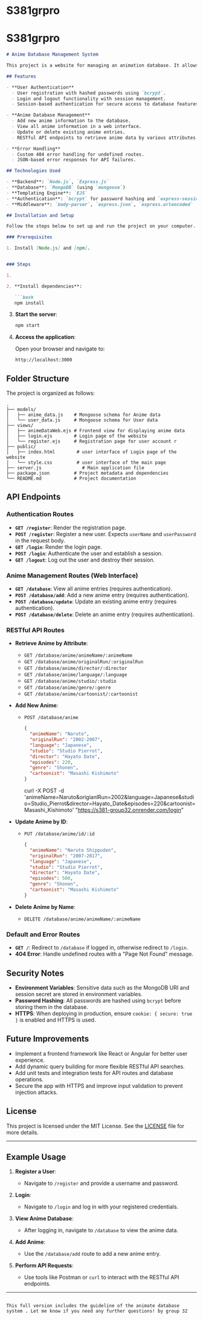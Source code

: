 # S381grpro
# S381grpro



```markdown
# Anime Database Management System

This project is a website for managing an animation database. It allows users to perform CRUD (Create, Read, Update, Delete) operations on animation data and supports user authentication via registration and login (staff and normal user). The application connects to a MongoDB database to store and retrieve data, for managing the datbase system easily.

## Features

- **User Authentication**
  - User registration with hashed passwords using `bcrypt`.
  - Login and logout functionality with session management.
  - Session-based authentication for secure access to database features.

- **Anime Database Management**
  - Add new anime information to the database.
  - View all anime information in a web interface.
  - Update or delete existing anime entries.
  - RESTful API endpoints to retrieve anime data by various attributes (e.g., name, studio, director, etc.).

- **Error Handling**
  - Custom 404 error handling for undefined routes.
  - JSON-based error responses for API failures.

## Technologies Used

- **Backend**: `Node.js`, `Express.js`
- **Database**: `MongoDB` (using `mongoose`)
- **Templating Engine**: `EJS`
- **Authentication**: `bcrypt` for password hashing and `express-session` for session management
- **Middleware**: `body-parser`, `express.json`, `express.urlencoded`

## Installation and Setup

Follow the steps below to set up and run the project on your computer.

### Prerequisites

1. Install [Node.js] and [npm].


### Steps

1. 

2. **Install dependencies**:

   ```bash
   npm install
   ```



3. **Start the server**:

   ```bash
   npm start
   ```

4. **Access the application**:

   Open your browser and navigate to:

   ```plaintext
   http://localhost:3000
   ```

## Folder Structure

The project is organized as follows:

```
.
├── models/
│   ├── anime_data.js    # Mongoose schema for Anime data
│   └── user_data.js     # Mongoose schema for User data
├── views/
│   ├── animeDataWeb.ejs # Frontend view for displaying anime data
│   ├── login.ejs        # Login page of the website
│   └── register.ejs     # Registration page for user account r
├── public/
│   ├── index.html        # user interface of Login page of the website
│   └── style.css         # user interface of the main page 
├── server.js               # Main application file
├── package.json         # Project metadata and dependencies
└── README.md            # Project documentation
```

## API Endpoints

### Authentication Routes

- **`GET /register`**: Render the registration page.
- **`POST /register`**: Register a new user. Expects `userName` and `userPassword` in the request body.
- **`GET /login`**: Render the login page.
- **`POST /login`**: Authenticate the user and establish a session.
- **`GET /logout`**: Log out the user and destroy their session.

### Anime Management Routes (Web Interface)

- **`GET /database`**: View all anime entries (requires authentication).
- **`POST /database/add`**: Add a new anime entry (requires authentication).
- **`POST /database/update`**: Update an existing anime entry (requires authentication).
- **`POST /database/delete`**: Delete an anime entry (requires authentication).

### RESTful API Routes

- **Retrieve Anime by Attribute**:
  - `GET /database/anime/animeName/:animeName`
  - `GET /database/anime/originalRun/:originalRun`
  - `GET /database/anime/director/:director`
  - `GET /database/anime/language/:language`
  - `GET /database/anime/studio/:studio`
  - `GET /database/anime/genre/:genre`
  - `GET /database/anime/cartoonist/:cartoonist`

- **Add New Anime**:
  - `POST /database/anime`
    ```json
    {
      "animeName": "Naruto",
      "originalRun": "2002-2007",
      "language": "Japanese",
      "studio": "Studio Pierrot",
      "director": "Hayato Date",
      "episodes": 220,
      "genre": "Shonen",
      "cartoonist": "Masashi Kishimoto"
    }
    ```
    curl -X POST -d 'animeName=Naruto&origianlRun=2002&language=Japanese&studio=Studio_Pierrot&director=Hayato_Date&episodes=220&cartoonist=Masashi_Kishimoto' "https://s381-group32.onrender.com/login"
    
- **Update Anime by ID**:
  - `PUT /database/anime/id/:id`
    ```json
    {
      "animeName": "Naruto Shippuden",
      "originalRun": "2007-2017",
      "language": "Japanese",
      "studio": "Studio Pierrot",
      "director": "Hayato Date",
      "episodes": 500,
      "genre": "Shonen",
      "cartoonist": "Masashi Kishimoto"
    }
    ```

- **Delete Anime by Name**:
  - `DELETE /database/anime/animeName/:animeName`

### Default and Error Routes

- **`GET /`**: Redirect to `/database` if logged in, otherwise redirect to `/login`.
- **404 Error**: Handle undefined routes with a "Page Not Found" message.

## Security Notes

- **Environment Variables**: Sensitive data such as the MongoDB URI and session secret are stored in environment variables.
- **Password Hashing**: All passwords are hashed using `bcrypt` before storing them in the database.
- **HTTPS**: When deploying in production, ensure `cookie: { secure: true }` is enabled and HTTPS is used.

## Future Improvements

- Implement a frontend framework like React or Angular for better user experience.
- Add dynamic query building for more flexible RESTful API searches.
- Add unit tests and integration tests for API routes and database operations.
- Secure the app with HTTPS and improve input validation to prevent injection attacks.

## License

This project is licensed under the MIT License. See the [LICENSE](LICENSE) file for more details.

---

## Example Usage

1. **Register a User**:
   - Navigate to `/register` and provide a username and password.

2. **Login**:
   - Navigate to `/login` and log in with your registered credentials.

3. **View Anime Database**:
   - After logging in, navigate to `/database` to view the anime data.

4. **Add Anime**:
   - Use the `/database/add` route to add a new anime entry.

5. **Perform API Requests**:
   - Use tools like Postman or `curl` to interact with the RESTful API endpoints.

---



```

This full version includes the guideline of the animate database system . Let me know if you need any further questions! by group 32
